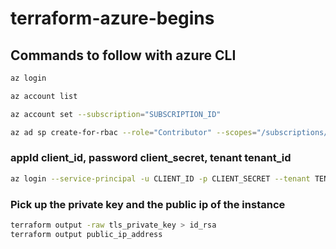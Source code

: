 # terraform-azure-begins

## Commands to follow with azure CLI
```sh
az login
```
```sh
az account list
```
```sh
az account set --subscription="SUBSCRIPTION_ID"
```
```sh
az ad sp create-for-rbac --role="Contributor" --scopes="/subscriptions/SUBSCRIPTION_ID"
```
### appId client_id, password client_secret, tenant tenant_id
```sh
az login --service-principal -u CLIENT_ID -p CLIENT_SECRET --tenant TENANT_ID
```
### Pick up the private key and the public ip of the instance
```sh
terraform output -raw tls_private_key > id_rsa
terraform output public_ip_address
```